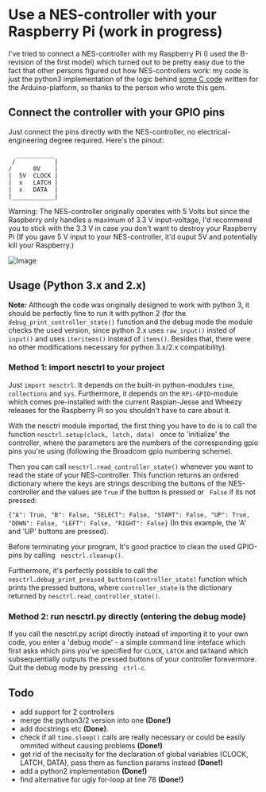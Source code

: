 # Use a NES-controller with your Raspberry Pi (work in progress)
I've tried to connect a NES-controller with my Raspberry Pi (I used the B-revision of the first model) which turned out to be pretty easy due to the fact that other persons figured out how NES-controllers work: my code is just the python3 implementation of the logic behind [some C code](http://forum.arduino.cc/index.php?topic=8481.0) written for the Arduino-platform, so thanks to the person who wrote this gem.


## Connect the controller with your GPIO pins
Just connect the pins directly with the NES-controller, no electrical-engineering degree required.
Here's the pinout:
``` 
  ___________ 
 /           |
/      0V    |
|  5V  CLOCK |
|  x   LATCH |
|  x   DATA  |
|____________|
```
Warning: The NES-controller originally operates with 5 Volts but since the Raspberry only handles a maximum of 3.3 V input-voltage, I'd recommend you to stick with the 3.3 V in case you don't want to destroy your Raspberry Pi (If you gave 5 V input to your NES-controller, it'd ouput 5V and potentially kill your Raspberry.)

![Image](https://cloud.githubusercontent.com/assets/20270187/16710403/fe80800a-462c-11e6-8d20-03cd5cbd9162.jpg)

## Usage (Python 3.x and 2.x)
**Note:** Although the code was originally designed to work with python 3, it should be perfectly fine to run it with python 2 (for the ```debug_print_controller_state()``` function and the debug mode the module checks the used version, since python 2.x uses ```raw_input()``` insted of ```input()``` and uses ```iteritems()``` instead of ```items()```. Besides that, there were no other modifications necessary for python 3.x/2.x compatibility).

### Method 1: import nesctrl to your project
Just ```import nesctrl```. It depends on the built-in python-modules ```time```,  ```collections``` and ```sys```. Furthermore, it depends on the  ```RPi-GPIO```-module which comes pre-installed with the current Raspian-Jesse and Wheezy releases for the Raspberry Pi so you shouldn't have to care about it.

With the nesctrl module imported, the first thing you have to do is to call the function ```nesctrl.setup(clock, latch, data) ``` once to 'initialize' the controller, where the parameters are the numbers of the corresponding gpio pins you're using (following the Broadcom gpio numbering scheme). 

Then you can call ```nesctrl.read_controller_state()``` whenever you want to read the state of your NES-controller. This function returns an ordered dictionary where the keys are strings describing the buttons of the NES-controller and the values are ```True``` if the button is pressed or ``` False``` if its not pressed:

```{"A": True, "B": False, "SELECT": False, "START": False, "UP": True, "DOWN": False, "LEFT": False, "RIGHT": False}``` (In this example, the 'A' and 'UP' buttons are pressed).

Before terminating your program, It's good practice to clean the used GPIO-pins by calling ``` nesctrl.cleanup()```.

Furthermore, it's perfectly possible to call the ```nesctrl.debug_print_pressed_buttons(controller_state)``` function which prints the pressed buttons, where ```controller_state``` is the dictionary returned by ```nesctrl.read_controller_state()```.

### Method 2: run nesctrl.py directly (entering the debug mode)
If you call the nesctrl.py script directly instead of importing it to your own code, you enter a 'debug mode' - a simple command line inteface which first asks which pins you've specified for  ```CLOCK```, ```LATCH``` and ```DATA```and which subsequentially outputs the pressed buttons of your controller forevermore. Quit the debug mode by pressing ``` ctrl-c```.


## Todo
- add support for 2 controllers
- merge the python3/2 version into one **(Done!)**
- add docstrings etc **(Done)**.
- check if all ```time.sleep()``` calls are really necessary or could be easily ommited without causing problems **(Done!)**
- get rid of the necissity for the declaration of global variables (CLOCK, LATCH, DATA), pass them as function params instead **(Done!)**
- add a python2 implementation **(Done!)**
- find alternative for ugly for-loop at line 78 **(Done!)**
